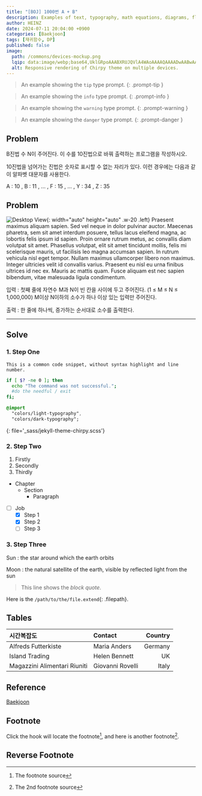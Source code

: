 ```yaml
---
title: "[BOJ] 1000번 A + B"
description: Examples of text, typography, math equations, diagrams, flowcharts, pictures, videos, and more.
author: HEINZ
date: 2024-07-11 20:04:00 +0900
categories: [Baekjoon]
tags: [재귀함수, DP]
published: false
image:
  path: /commons/devices-mockup.png
  lqip: data:image/webp;base64,UklGRpoAAABXRUJQVlA4WAoAAAAQAAAADwAABwAAQUxQSDIAAAARL0AmbZurmr57yyIiqE8oiG0bejIYEQTgqiDA9vqnsUSI6H+oAERp2HZ65qP/VIAWAFZQOCBCAAAA8AEAnQEqEAAIAAVAfCWkAALp8sF8rgRgAP7o9FDvMCkMde9PK7euH5M1m6VWoDXf2FkP3BqV0ZYbO6NA/VFIAAAA
  alt: Responsive rendering of Chirpy theme on multiple devices.
---
```


[Baekjoon]: https://www.acmicpc.net/problem/2745

<!-- markdownlint-capture -->
<!-- markdownlint-disable -->
> An example showing the `tip` type prompt.
{: .prompt-tip }

> An example showing the `info` type prompt.
{: .prompt-info }

> An example showing the `warning` type prompt.
{: .prompt-warning }

> An example showing the `danger` type prompt.
{: .prompt-danger }
<!-- markdownlint-restore -->

## Problem

B진법 수 N이 주어진다. 이 수를 10진법으로 바꿔 출력하는 프로그램을 작성하시오.

10진법을 넘어가는 진법은 숫자로 표시할 수 없는 자리가 있다. 이런 경우에는 다음과 같이 알파벳 대문자를 사용한다.

A : 10 , B : 11 , ... , F : 15 , ... , Y : 34 , Z : 35

## Problem

![Desktop View](https://www.acmicpc.net/upload/201003/dfcmhrjj_142c3w76qg8_b.jpg){: width="auto" height="auto" .w-20 .left}
Praesent maximus aliquam sapien. Sed vel neque in dolor pulvinar auctor. Maecenas pharetra, sem sit amet interdum posuere, tellus lacus eleifend magna, ac lobortis felis ipsum id sapien. Proin ornare rutrum metus, ac convallis diam volutpat sit amet. Phasellus volutpat, elit sit amet tincidunt mollis, felis mi scelerisque mauris, ut facilisis leo magna accumsan sapien. In rutrum vehicula nisl eget tempor. Nullam maximus ullamcorper libero non maximus. Integer ultricies velit id convallis varius. Praesent eu nisl eu urna finibus ultrices id nec ex. Mauris ac mattis quam. Fusce aliquam est nec sapien bibendum, vitae malesuada ligula condimentum.

입력
: 첫째 줄에 자연수 M과 N이 빈 칸을 사이에 두고 주어진다. (1 ≤ M ≤ N ≤ 1,000,000) M이상 N이하의 소수가 하나 이상 있는 입력만 주어진다.

출력
: 한 줄에 하나씩, 증가하는 순서대로 소수를 출력한다.

---

## Solve

### 1. Step One

```text
This is a common code snippet, without syntax highlight and line number.
```

```bash
if [ $? -ne 0 ]; then
  echo "The command was not successful.";
  #do the needful / exit
fi;
```

```sass
@import
  "colors/light-typography",
  "colors/dark-typography";
```
{: file='_sass/jekyll-theme-chirpy.scss'}

### 2. Step Two

1. Firstly
2. Secondly
3. Thirdly

- Chapter
  - Section
    - Paragraph

- [ ] Job
  - [x] Step 1
  - [x] Step 2
  - [ ] Step 3

### 3. Step Three

Sun
: the star around which the earth orbits

Moon
: the natural satellite of the earth, visible by reflected light from the sun

> This line shows the _block quote_.

Here is the `/path/to/the/file.extend`{: .filepath}.

## Tables

| 시간복잡도                        | Contact          | Country |
|:-----------------------------| :--------------- | ------: |
| Alfreds Futterkiste          | Maria Anders     | Germany |
| Island Trading               | Helen Bennett    |      UK |
| Magazzini Alimentari Riuniti | Giovanni Rovelli |   Italy |

## Reference

[Baekjoon]

## Footnote

Click the hook will locate the footnote[^footnote], and here is another footnote[^fn-nth-2].

## Reverse Footnote

[^footnote]: The footnote source
[^fn-nth-2]: The 2nd footnote source
